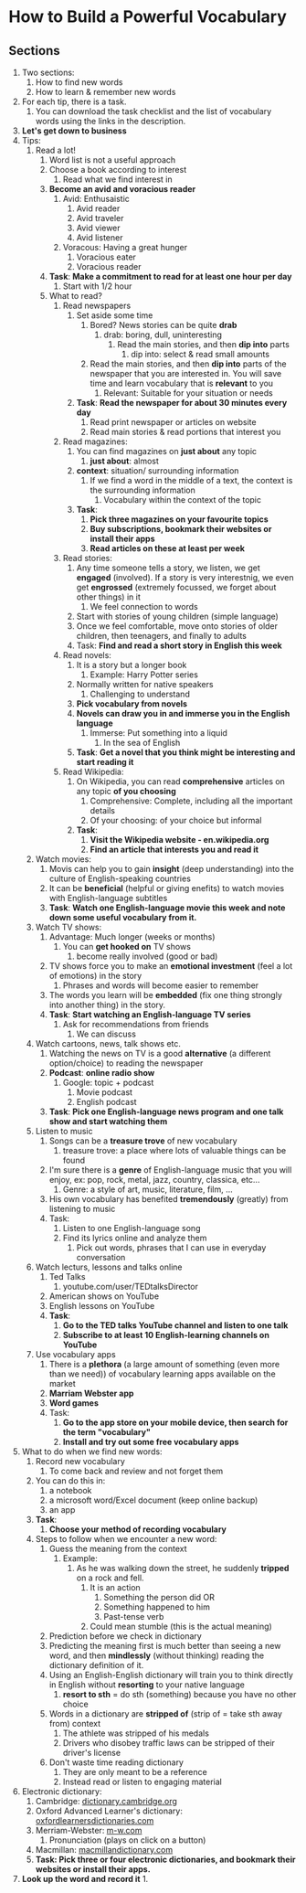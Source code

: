 # How to Build a Powerful Vocabulary #
## Sections ##
1. Two sections:
	1. How to find new words
	2. How to learn & remember new words
2. For each tip, there is a task.
	1. You can download the task checklist and the list of vocabulary words using the links in the description.
3. **Let's get down to business**
4. Tips:
	1. Read a lot!
		1. Word list is not a useful approach
		2. Choose a book according to interest
			1. Read what we find interest in
		3. **Become an avid and voracious reader**
			1. Avid: Enthusaistic
				1. Avid reader
				2. Avid traveler
				3. Avid viewer
				4. Avid listener
			2. Voracous: Having a great hunger
				1. Voracious eater
				2. Voracious reader
		4. **Task**: **Make a commitment to read for at least one hour per day**
			1. Start with 1/2 hour
		5. What to read?
			1. Read newspapers
				1. Set aside some time
					1. Bored? News stories can be quite **drab**
						1. drab: boring, dull, uninteresting
							1. Read the main stories, and then **dip into** parts
								1. dip into: select & read small amounts
					2. Read the main stories, and then **dip into** parts of the newspaper that you are interested in. You will save time and learn vocabulary that is **relevant** to you
						1. Relevant: Suitable for your situation or needs
				2. **Task**: **Read the newspaper for about 30 minutes every day**
					1. Read print newspaper or articles on website
					2. Read main stories & read portions that interest you
			2. Read magazines:
				1. You can find magazines on **just about** any topic
					1. **just about**: almost
				2. **context**: situation/ surrounding information
					1. If we find a word in the middle of a text, the context is the surrounding information
						1. Vocabulary within the context of the topic
				3. **Task**:
					1. **Pick three magazines on your favourite topics**
					2. **Buy subscriptions, bookmark their websites or install their apps**
					3. **Read articles on these at least per week**
			3. Read stories:
				1. Any time someone tells a story, we listen, we get **engaged** (involved). If a story is very interestnig, we even get **engrossed** (extremely focussed, we forget about other things) in it
					1. We feel connection to words
				2. Start with stories of young children (simple language)
				3. Once we feel comfortable, move onto stories of older children, then teenagers, and finally to adults
				4. Task: **Find and read a short story in English this week**
			4. Read novels:
				1. It is a story but a longer book
					1. Example: Harry Potter series
				2. Normally written for native speakers
					1. Challenging to understand
				3. **Pick vocabulary from novels**
				4. **Novels can draw you in and immerse you in the English language**
					1. Immerse: Put something into a liquid
						1. In the sea of English
				5. **Task**: **Get a novel that you think might be interesting and start reading it**
			5. Read Wikipedia:
				1. On Wikipedia, you can read **comprehensive** articles on any topic **of you choosing**
					1. Comprehensive: Complete, including all the important details
					2. Of your choosing: of your choice but informal
				2. **Task**:
					1. **Visit the Wikipedia website - en.wikipedia.org**
					2. **Find an article that interests you and read it**
	2. Watch movies:
		1. Movis can help you to gain **insight** (deep understanding) into the culture of English-speaking countries
		2. It can be **beneficial** (helpful or giving enefits) to watch movies with English-language subtitles
		3. **Task**: **Watch one English-language movie this week and note down some useful vocabulary from it.**
	3. Watch TV shows:
		1. Advantage: Much longer (weeks or months)
			1. You can **get hooked on** TV shows
				1. become really involved (good or bad)
		2. TV shows force you to make an **emotional investment** (feel a lot of emotions) in the story
			1. Phrases and words will become easier to remember
		3. The words you learn will be **embedded** (fix one thing strongly into another thing) in the story.
		4. **Task**: **Start watching an English-language TV series**
			1. Ask for recommendations from friends
				1. We can discuss
	4. Watch cartoons, news, talk shows etc.
		1. Watching the news on TV is a good **alternative** (a different option/choice) to reading the newspaper
		2. **Podcast**: **online radio show**
			1. Google: topic + podcast
				1. Movie podcast
				2. English podcast
		3. **Task**: **Pick one English-language news program and one talk show and start watching them**
	5. Listen to music
		1. Songs can be a **treasure trove** of new vocabulary
			1. treasure trove: a place where lots of valuable things can be found
		2. I'm sure there is a **genre** of English-language music that you will enjoy, ex: pop, rock, metal, jazz, country, classica, etc...
			1. Genre: a style of art, music, literature, film, ...
		3. His own vocabulary has benefited **tremendously** (greatly) from listening to music
		4. Task:
			1. Listen to one English-language song
			2. Find its lyrics online and analyze them
				1. Pick out words, phrases that I can use in everyday conversation
	6. Watch lecturs, lessons and talks online
		1. Ted Talks
			1. youtube.com/user/TEDtalksDirector
		2. American shows on YouTube
		3. English lessons on YouTube
		4. **Task**: 
			1. **Go to the TED talks YouTube channel and listen to one talk**
			2. **Subscribe to at least 10 English-learning channels on YouTube**
	7. Use vocabulary apps
		1. There is a **plethora** (a large amount of something (even more than we need)) of vocabulary learning apps available on the market
		2. **Marriam Webster app**
		3. **Word games**
		4. Task:
			1. **Go to the app store on your mobile device, then search for the term "vocabulary"**
			2. **Install and try out some free vocabulary apps**
2. What to do when we find new words:
	1. Record new vocabulary
		1. To come back and review and not forget them
	2. You can do this in:
		1. a notebook
		2. a microsoft word/Excel document (keep online backup)
		3. an app
	3. **Task**:
		1. **Choose your method of recording vocabulary**
	4. Steps to follow when we encounter a new word:
		1. Guess the meaning from the context
			1. Example:
				1. As he was walking down the street, he suddenly **tripped** on a rock and fell.
					1. It is an action
						1. Something the person did OR
						2. Something happened to him
						3. Past-tense verb
					2. Could mean stumble (this is the actual meaning)
		2. Prediction before we check in dictionary
		3. Predicting the meaning first is much better than seeing a new word, and then **mindlessly** (without thinking) reading the dictionary definition of it.
		4. Using an English-English dictionary will train you to think directly in English without **resorting** to your native language
			1. **resort to sth** = do sth (something) because you have no other choice
		5. Words in a dictionary are **stripped of** (strip of = take sth away from) context
			1. The athlete was stripped of his medals
			2. Drivers who disobey traffic laws can be stripped of their driver's license
		6. Don't waste time reading dictionary
			1. They are only meant to be a reference
			2. Instead read or listen to engaging material
3. Electronic dictionary:
	1. Cambridge: [dictionary.cambridge.org](dictionary.cambridge.org)
	2. Oxford Advanced Learner's dictionary: [oxfordlearnersdictionaries.com](oxfordlearnersdictionaries.com)
	3. Merriam-Webster: [m-w.com](m-w.com)
		1. Pronunciation (plays on click on a button)
	4. Macmillan: [macmillandictionary.com](macmillandictionary.com)
	5. **Task: Pick three or four electronic dictionaries, and bookmark their websites or install their apps.**
4. **Look up the word and record it**
	1. 